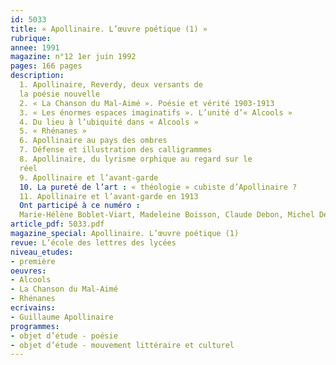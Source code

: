 ```yaml
---
id: 5033
title: « Apollinaire. L’œuvre poétique (1) »
rubrique: 
annee: 1991
magazine: n°12 1er juin 1992
pages: 166 pages
description: 
  1. Apollinaire, Reverdy, deux versants de
  la poésie nouvelle
  2. « La Chanson du Mal-Aimé ». Poésie et vérité 1903-1913
  3. « Les énormes espaces imaginatifs ». L’unité d’« Alcools »
  4. Du lieu à l’ubiquité dans « Alcools »
  5. « Rhénanes »
  6. Apollinaire au pays des ombres
  7. Défense et illustration des calligrammes
  8. Apollinaire, du lyrisme orphique au regard sur le
  réel
  9. Apollinaire et l’avant-garde
  10. La pureté de l’art : « théologie » cubiste d’Apollinaire ?
  11. Apollinaire et l’avant-garde en 1913
  Ont participé à ce numéro :
  Marie-Hélène Boblet-Viart, Madeleine Boisson, Claude Debon, Michel Décaudin, Jacques Guilhembet, Marie-Louise Lentengre, Dominique Millet-Gérard, Jean Sémolué, Yves Stalloni et Dominique Viart
article_pdf: 5033.pdf
magazine_special: Apollinaire. L’œuvre poétique (1)
revue: L’école des lettres des lycées
niveau_etudes:
- première
oeuvres:
- Alcools
- La Chanson du Mal-Aimé
- Rhénanes
ecrivains:
- Guillaume Apollinaire
programmes:
- objet d’étude - poésie
- objet d’étude - mouvement littéraire et culturel
---
```

